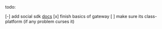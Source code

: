 todo:

[-] add social sdk [docs](https://discord.com/developers/docs/discord-social-sdk/overview)
[x] finish basics of gateway
[ ] make sure its class-platform (if any problem curses it)
